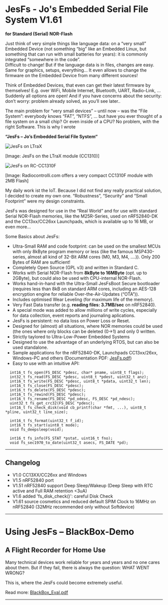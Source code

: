 # JesFs - Jo's Embedded Serial File System V1.61 #
**for Standard (Serial) NOR-Flash**

Just think of very simple things like language data: on a “very small” 
Embedded Device (not something “big” like an Embedded Linux, but something 
that can run with small batteries for years): it is commonly integrated 
“somewhere in the code”.  
Difficult to change! But if the language data is in files, 
changes are easy. Same for graphics, setups, everything…
It even allows to change the firmware on the Embedded Device from many different sources!

Think of Embedded Devices, that even can get their latest firmware by themselves! E.g. over 
WiFi, Mobile Internet, Bluetooth, UART, Radio-Link, …  
Suddenly all options are open! And if you have concerns about 
the security: don’t worry: problem already solved, as you’ll see later..

The main problem for “very small devices” – until now – was the “File System”: 
everybody knows “FAT”, “NTFS”, … but have you ever thought of a file system on a small chip? 
Or even inside of a CPU? No problem, with the right Software. This is why I wrote 

**“JesFs – Jo’s Embedded Serial File System“**

![JesFs on LTraX](https://github.com/joembedded/JesFs/blob/master/Documentation/ltrax_module.jpg)

[Image: JesFs on the LTraX module (CC1310)]

![JesFs on RC-CC1310F](https://github.com/joembedded/JesFs/blob/master/Documentation/rc1310Fk.jpg)

[Image: Radiocontrolli.com offers a very compact CC1310F module with 2MB Flash]

My daily work ist the IoT. Because I did not find any really practical solution, 
I decided to create my own one. “Robustness”, “Security” and “Small Footprint” 
were my design constraints.

JesFs was designed for use in the “Real World” and for use with standard Serial NOR-Flash memories, 
like the M25R-Series, used on nRF52840-DK and the CC13xx/CC26xx Launchpads, which is available up to 16 MB, or even more…

Some Basics about JesFs:

- Ultra-Small RAM and code footprint: can be used on the smallest MCUs with only 8kByte program memory or less (like the famous MSP430-series, almost all kind of 32-Bit ARM cores (M0, M3, M4, ….)). Only 200 Bytes of RAM are sufficient!
- Completely Open Source (GPL v3) and written in Standard C.
- Works with Serial NOR-Flash from **8kByte to 16MByte** (opt. up to 2GByte), but could also be used with CPU-internal NOR-Flash.
- Works hand-in-hand with the Ultra-Small JesFsBoot Secure bootloader (requires less than 8kB on standard ARM cores, including an AES-128 encryption engine for reliable Over-the-Air-Updates (“OTA”)).
- Includes optimised Wear Leveling (for maximum life of the memory).
- Very Fast Data transfer (e.g. **reading files: 3.7MB/sec** on nRF52840).
- A special mode was added to allow millions of write cycles, especially for data collection, event reports and journaling aplications.
- JesFs is persistent: no data loss on Power Loss or Reset.
- Designed for (almost) all situations, where NOR memories could be used (the ones where only blocks can be deleted (0->1) and only 0 written.
- Strictly taylored to Ultra-Low-Power Embedded Systems
- Designed to use the advantage of an underlying RTOS, but can also be used standalone.
- Sample applications for the nRF52840-DK, Launchpads CC13xx/26xx, Windows-PC and others (Documentation PDF: [JesFs.pdf](https://github.com/joembedded/JesFs/blob/master/Documentation/JesFs.pdf))
- Easy to use with an intuitive API:

```
  int16_t fs_open(FS_DESC *pdesc, char* pname, uint8_t flags);
  int32_t fs_read(FS_DESC *pdesc, uint8_t *pdest, uint32_t anz);
  int16_t fs_write(FS_DESC *pdesc, uint8_t *pdata, uint32_t len);
  int16_t fs_close(FS_DESC *pdesc);
  int16_t fs_delete(FS_DESC *pdesc);
  int16_t fs_rewind(FS_DESC *pdesc);
  int16_t fs_rename(FS_DESC *pd_odesc, FS_DESC *pd_ndesc);
  uint32_t fs_get_crc32(FS_DESC *pdesc);
  int16_t fs_check_disk(void cb_printf(char *fmt, ...), uint8_t *pline, uint32_t line_size);
  
  int16_t fs_format(uint32_t f_id);
  int16_t fs_start(uint8_t mode);
  void fs_deepsleep(void);

  int16_t fs_info(FS_STAT *pstat, uint16_t fno);
  void fs_sec1970_to_date(uint32_t asecs, FS_DATE *pd);
```
---

## Changelog ##
- V1.0  CC13XX/CC26xx and Windows
- V1.5  nRF52840 port
- V1.51 nRF52840 support Deep Sleep/Wakeup (Deep Sleep with RTC active and Full RAM retention <3uA)
- V1.6 added 'fs_disk_check()': careful Disk Check
- V1.61 source cosmetics and reduced default SPIM Clock to 16MHz on nRF52840 (32MHz recommended only without Softdevice)
---

# Using JesFs – BlackBox-Demo #
## A Flight Recorder for Home Use ##

Many technical devices work reliable for years and years and no one cares about them. But if they fail, there is always the question: WHAT WENT WRONG?

This is, where the JesFs could become extremely useful.

Read more: [BlackBox_Eval.pdf](https://github.com/joembedded/JesFs/blob/master/usecase_BlackBox/BlackBox_Eval.pdf)

---

